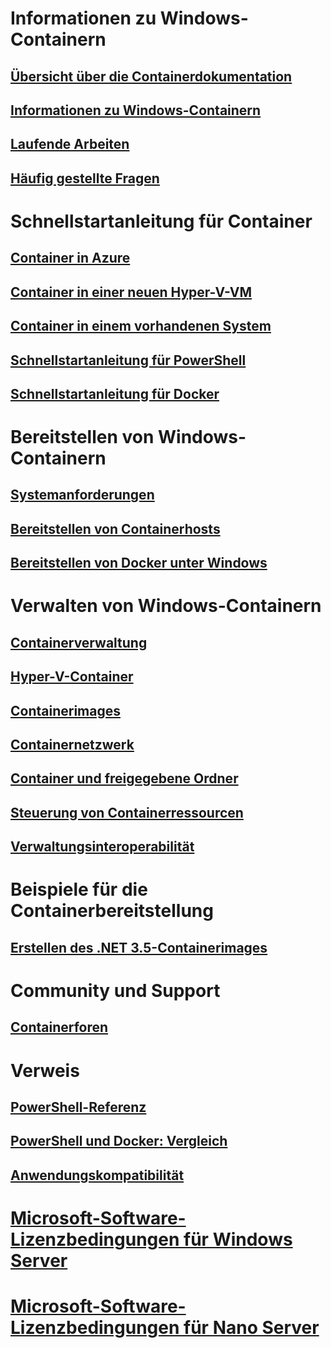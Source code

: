# Informationen zu Windows-Containern

## [Übersicht über die Containerdokumentation](./containers_welcome.md)

## [Informationen zu Windows-Containern](about/about_overview.md)

## [Laufende Arbeiten](about/work_in_progress.md)

## [Häufig gestellte Fragen](about/faq.md)

# Schnellstartanleitung für Container

## [Container in Azure](quick_start/azure_setup.md)

## [Container in einer neuen Hyper-V-VM](quick_start/container_setup.md)

## [Container in einem vorhandenen System](quick_start/inplace_setup.md)

## [Schnellstartanleitung für PowerShell](quick_start/manage_powershell.md)

## [Schnellstartanleitung für Docker](quick_start/manage_docker.md)

# Bereitstellen von Windows-Containern

## [Systemanforderungen](deployment/system_requirements.md)

## [Bereitstellen von Containerhosts](deployment/deployment.md)

## [Bereitstellen von Docker unter Windows](deployment/docker_windows.md)

# Verwalten von Windows-Containern

## [Containerverwaltung](management/manage_containers.md)

## [Hyper-V-Container](management/hyperv_container.md)

## [Containerimages](management/manage_images.md)

## [Containernetzwerk](management/container_networking.md)

## [Container und freigegebene Ordner](management/manage_data.md)

## [Steuerung von Containerressourcen](management/manage_resources.md)

## [Verwaltungsinteroperabilität](management/hcs_powershell.md)

# Beispiele für die Containerbereitstellung

## [Erstellen des .NET 3.5-Containerimages](examples/dotnet35.md)

# Community und Support

## [Containerforen](https://social.msdn.microsoft.com/Forums/en-US/home?forum=windowscontainers)

# Verweis

## [PowerShell-Referenz](https://technet.microsoft.com/en-us/library/mt433069.aspx)

## [PowerShell und Docker: Vergleich](reference/ps_docker_comparison.md)

## [Anwendungskompatibilität](reference/app_compat.md)

# [Microsoft-Software-Lizenzbedingungen für Windows Server](EULA.md)

# [Microsoft-Software-Lizenzbedingungen für Nano Server](Nano_EULA.md)


<!--HONumber=Jan16_HO1-->
